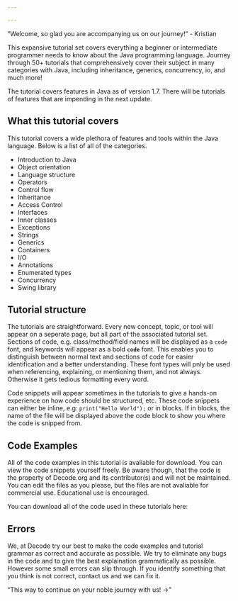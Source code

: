 ```yaml
---

---
```

<q>Welcome, so glad you are accompanying us on our journey!</q> - Kristian

This expansive tutorial set covers everything a beginner or intermediate programmer needs to know about the Java programming language. Journey through 50+ tutorials
that comprehensively cover their subject in many categories with Java, including inheritance, generics, concurrency, io, and much more!

The tutorial covers features in Java as of version 1.7. There will be tutorials of features that are impending in the next update.

## What this tutorial covers

This tutorial covers a wide plethora of features and tools within the Java language. Below is a list of all of the categories.

*   Introduction to Java
*   Object orientation
*   Language structure
*   Operators
*   Control flow
*   Inheritance
*   Access Control
*   Interfaces
*   Inner classes
*   Exceptions
*   Strings
*   Generics
*   Containers
*   I/O
*   Annotations
*   Enumerated types
*   Concurrency
*   Swing library

## Tutorial structure

The tutorials are straightforward. Every new concept, topic, or tool will appear on a seperate page, but all part of the associated tutorial set. Sections of code, e.g. 
class/method/field names will be displayed as a `code` font, and keywords will appear as a bold **`code`** font. This enables you to distinguish
between normal text and sections of code for easier identification and a better understanding. These font types will pnly be used when referencing, explaining, or mentioning 
them, and not always. Otherwise it gets tedious formatting every word.

Code snippets will appear sometimes in the tutorials to give a hands-on experience on how code should be structured, etc. These code snippets can either be inline, e.g:
`print("Hello World");` or in blocks. If in blocks, the name of the file will be displayed above the code block to show you where the code is snipped from.

## Code Examples

All of the code examples in this tutorial is avaliable for download. You can view the code snippets yourself freely. Be aware though, that the code is the property of 
Decode.org and its contributor(s) and will not be maintained. You can edit the files as you please, but the files are not avaliable for commercial use. Educational use is
encouraged.

You can download all of the code used in these tutorials here: 

## Errors

We, at Decode try our best to make the code examples and tutorial grammar as correct and accurate as possible. We try to eliminate any bugs in the code and to give the
best explaination grammatically as possible. However some small errors can slip through. If you identify something that you think is not correct, contact us and we can fix
it.

<q>This way to continue on your noble journey with us! &rarr;</q>